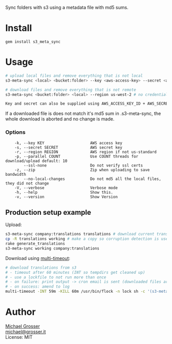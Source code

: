 Sync folders with s3 using a metadata file with md5 sums.

Install
=======

    gem install s3_meta_sync

Usage
=====

```Bash
# upload local files and remove everything that is not local
s3-meta-sync <local> <bucket:folder> --key <aws-access-key> --secret <aws-secret-key>

# download files and remove everything that is not remote
s3-meta-sync <bucket:folder> <local> --region us-west-2 # no credentials required

Key and secret can also be supplied using AWS_ACCESS_KEY_ID + AWS_SECRET_ACCESS_KEY
```

If a downloaded file is does not match it's md5 sum in .s3-meta-sync, the whole download is aborted and no change is made.

### Options

```
    -k, --key KEY                    AWS access key
    -s, --secret SECRET              AWS secret key
    -r, --region REGION              AWS region if not us-standard
    -p, --parallel COUNT             Use COUNT threads for download/upload default: 10
        --ssl-none                   Do not verify ssl certs
    -z, --zip                        Zip when uploading to save bandwidth
        --no-local-changes           Do not md5 all the local files, they did not change
    -V, --verbose                    Verbose mode
    -h, --help                       Show this.
    -v, --version                    Show Version
```

## Production setup example

Upload:
```Bash
s3-meta-sync company:translations translations # download current translations (will fail on corrupted translations but leave a log)
cp -R translations working # make a copy so corruption detection is used on next download
rake generate_translations
s3-meta-sync working company:translations
```

Download using [multi-timeout](https://github.com/grosser/multi_timeout):
```Bash
# download translations from s3
# - timeout after 60 minutes (INT so tempdirs get cleaned up)
# - use a lockfile to not run more than once
# - on failure: print output -> cron email is sent (downloaded files are discarded)
# - on success: amend to log
multi-timeout -INT 59m -KILL 60m /usr/bin/flock -n lock sh -c '(s3-meta-sync company:translations /data/translations > /tmp/downloader.log 2>&1 && date >> /tmp/downloader.log && cat /tmp/downloader.log >> /var/log/downloader.log) || cat /tmp/downloader.log'
```

Author
======
[Michael Grosser](http://grosser.it)<br/>
michael@grosser.it<br/>
License: MIT
